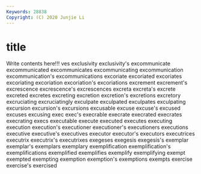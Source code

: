 ```yaml
---
Keywords: 28838
Copyright: (C) 2020 Junjie Li
---
```


# title

Write contents here!!!
ves 
exclusivity 
exclusivity's 
excommunicate 
excommunicated 
excommunicates 
excommunicating
excommunication 
excommunication's 
excommunications 
excoriate 
excoriated 
excoriates 
excoriating 
excoriation 
excoriation's 
excoriations
excrement 
excrement's 
excrescence 
excrescence's 
excrescences 
excreta 
excreta's 
excrete 
excreted 
excretes
excreting 
excretion 
excretion's 
excretions 
excretory 
excruciating 
excruciatingly 
exculpate 
exculpated 
exculpates
exculpating 
excursion 
excursion's 
excursions 
excusable 
excuse 
excuse's 
excused 
excuses 
excusing
exec 
exec's 
execrable 
execrate 
execrated 
execrates 
execrating 
execs 
executable 
execute
executed 
executes 
executing 
execution 
execution's 
executioner 
executioner's 
executioners 
executions 
executive
executive's 
executives 
executor 
executor's 
executors 
executrices 
executrix 
executrix's 
executrixes 
exegeses
exegesis 
exegesis's 
exemplar 
exemplar's 
exemplars 
exemplary 
exemplification 
exemplification's 
exemplifications 
exemplified
exemplifies 
exemplify 
exemplifying 
exempt 
exempted 
exempting 
exemption 
exemption's 
exemptions 
exempts
exercise 
exercise's 
exercised 
